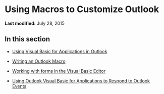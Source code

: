 
# Using Macros to Customize Outlook

 **Last modified:** July 28, 2015


## In this section


-  [Using Visual Basic for Applications in Outlook](3dd39c7c-7b90-9c19-490f-258d795787e2.md)
    
-  [Writing an Outlook Macro](60bfec1f-4cf2-a919-0985-6f071404eb70.md)
    
-  [Working with forms in the Visual Basic Editor](b98ed8f2-32ae-9868-ea65-5e6fa7cc34f2.md)
    
-  [Using Outlook Visual Basic for Applications to Respond to Outlook Events](560bb264-05d0-dbc6-39c2-b95b12f50ed9.md)
    
